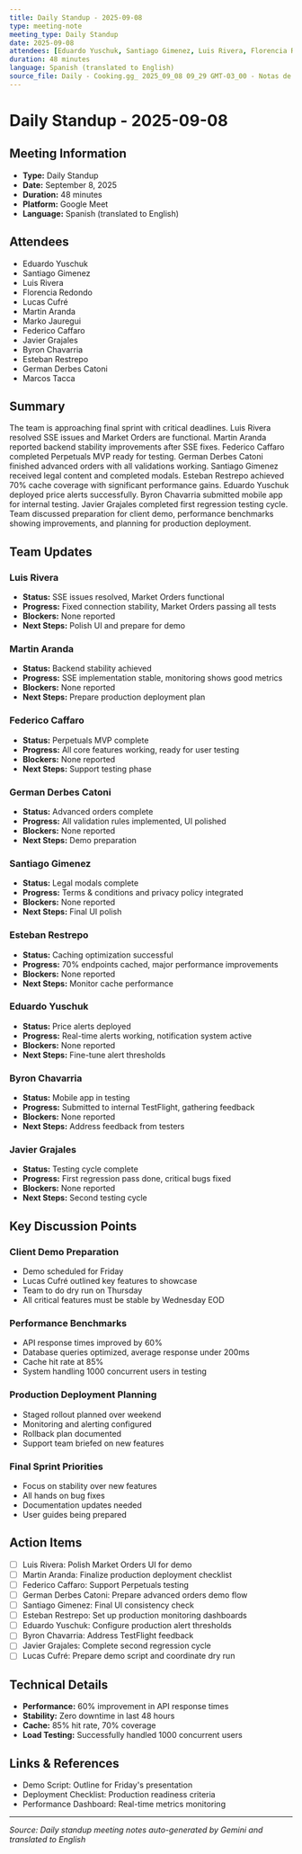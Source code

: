 ```yaml
---
title: Daily Standup - 2025-09-08
type: meeting-note
meeting_type: Daily Standup
date: 2025-09-08
attendees: [Eduardo Yuschuk, Santiago Gimenez, Luis Rivera, Florencia Redondo, Lucas Cufré, Martin Aranda, Marko Jauregui, Federico Caffaro, Javier Grajales, Byron Chavarria, Esteban Restrepo, German Derbes Catoni, Marcos Tacca]
duration: 48 minutes
language: Spanish (translated to English)
source_file: Daily - Cooking.gg_ 2025_09_08 09_29 GMT-03_00 - Notas de Gemini.md
---
```


# Daily Standup - 2025-09-08

## Meeting Information
- **Type:** Daily Standup
- **Date:** September 8, 2025
- **Duration:** 48 minutes
- **Platform:** Google Meet
- **Language:** Spanish (translated to English)

## Attendees
- Eduardo Yuschuk
- Santiago Gimenez
- Luis Rivera
- Florencia Redondo
- Lucas Cufré
- Martin Aranda
- Marko Jauregui
- Federico Caffaro
- Javier Grajales
- Byron Chavarria
- Esteban Restrepo
- German Derbes Catoni
- Marcos Tacca

## Summary
The team is approaching final sprint with critical deadlines. Luis Rivera resolved SSE issues and Market Orders are functional. Martin Aranda reported backend stability improvements after SSE fixes. Federico Caffaro completed Perpetuals MVP ready for testing. German Derbes Catoni finished advanced orders with all validations working. Santiago Gimenez received legal content and completed modals. Esteban Restrepo achieved 70% cache coverage with significant performance gains. Eduardo Yuschuk deployed price alerts successfully. Byron Chavarria submitted mobile app for internal testing. Javier Grajales completed first regression testing cycle. Team discussed preparation for client demo, performance benchmarks showing improvements, and planning for production deployment.

## Team Updates

### Luis Rivera
- **Status:** SSE issues resolved, Market Orders functional
- **Progress:** Fixed connection stability, Market Orders passing all tests
- **Blockers:** None reported
- **Next Steps:** Polish UI and prepare for demo

### Martin Aranda
- **Status:** Backend stability achieved
- **Progress:** SSE implementation stable, monitoring shows good metrics
- **Blockers:** None reported
- **Next Steps:** Prepare production deployment plan

### Federico Caffaro
- **Status:** Perpetuals MVP complete
- **Progress:** All core features working, ready for user testing
- **Blockers:** None reported
- **Next Steps:** Support testing phase

### German Derbes Catoni
- **Status:** Advanced orders complete
- **Progress:** All validation rules implemented, UI polished
- **Blockers:** None reported
- **Next Steps:** Demo preparation

### Santiago Gimenez
- **Status:** Legal modals complete
- **Progress:** Terms & conditions and privacy policy integrated
- **Blockers:** None reported
- **Next Steps:** Final UI polish

### Esteban Restrepo
- **Status:** Caching optimization successful
- **Progress:** 70% endpoints cached, major performance improvements
- **Blockers:** None reported
- **Next Steps:** Monitor cache performance

### Eduardo Yuschuk
- **Status:** Price alerts deployed
- **Progress:** Real-time alerts working, notification system active
- **Blockers:** None reported
- **Next Steps:** Fine-tune alert thresholds

### Byron Chavarria
- **Status:** Mobile app in testing
- **Progress:** Submitted to internal TestFlight, gathering feedback
- **Blockers:** None reported
- **Next Steps:** Address feedback from testers

### Javier Grajales
- **Status:** Testing cycle complete
- **Progress:** First regression pass done, critical bugs fixed
- **Blockers:** None reported
- **Next Steps:** Second testing cycle

## Key Discussion Points

### Client Demo Preparation
- Demo scheduled for Friday
- Lucas Cufré outlined key features to showcase
- Team to do dry run on Thursday
- All critical features must be stable by Wednesday EOD

### Performance Benchmarks
- API response times improved by 60%
- Database queries optimized, average response under 200ms
- Cache hit rate at 85%
- System handling 1000 concurrent users in testing

### Production Deployment Planning
- Staged rollout planned over weekend
- Monitoring and alerting configured
- Rollback plan documented
- Support team briefed on new features

### Final Sprint Priorities
- Focus on stability over new features
- All hands on bug fixes
- Documentation updates needed
- User guides being prepared

## Action Items
- [ ] Luis Rivera: Polish Market Orders UI for demo
- [ ] Martin Aranda: Finalize production deployment checklist
- [ ] Federico Caffaro: Support Perpetuals testing
- [ ] German Derbes Catoni: Prepare advanced orders demo flow
- [ ] Santiago Gimenez: Final UI consistency check
- [ ] Esteban Restrepo: Set up production monitoring dashboards
- [ ] Eduardo Yuschuk: Configure production alert thresholds
- [ ] Byron Chavarria: Address TestFlight feedback
- [ ] Javier Grajales: Complete second regression cycle
- [ ] Lucas Cufré: Prepare demo script and coordinate dry run

## Technical Details
- **Performance:** 60% improvement in API response times
- **Stability:** Zero downtime in last 48 hours
- **Cache:** 85% hit rate, 70% coverage
- **Load Testing:** Successfully handled 1000 concurrent users

## Links & References
- Demo Script: Outline for Friday's presentation
- Deployment Checklist: Production readiness criteria
- Performance Dashboard: Real-time metrics monitoring

---
*Source: Daily standup meeting notes auto-generated by Gemini and translated to English*